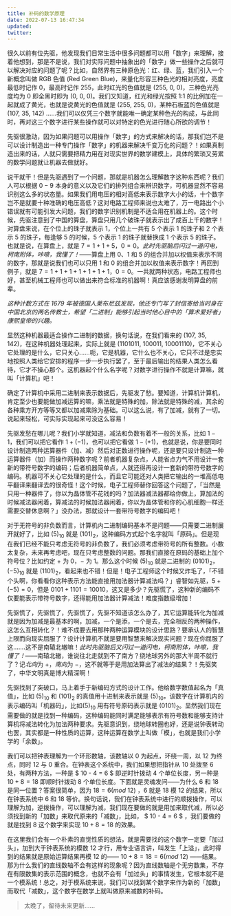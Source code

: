 ```yaml
---
title: 补码的数学原理
date: 2022-07-13 16:47:34
updated:
twitter:
---
```


很久以前有位先驱，他发现我们日常生活中很多问题都可以用「数字」来理解，接着他想到，那是不是说，我们对实际问题中抽象出的「数字」做一些操作之后就可以解决对应的问题了呢？比如，自然界有三种原色光：红、绿、蓝，我们引入一个新概念叫做 RGB 色值 (Red Green Blue)，来量化形容三种色光的相对亮度，亮度最低时记作 0，最高时记作 255，此时红光的色值就是 (255, 0, 0)，三种色光亮度均为 0 即全黑时即为 (0, 0, 0)。我们又知道，红光和绿光按照 1:1 的比例加在一起就成了黄光，也就是说黄光的色值就是 (255, 255, 0)，某种石板蓝的色值就是 (107, 35, 142) ……我们可以仅凭三个数字就能唯一确定某种色光的构成，与此同时，再对这三个数字进行某些操作就可以对特定的色光进行随心所欲的调节！

先驱很激动，因为如果问题可以用操作「数字」的方式来解决的话，那我们岂不是可以设计制造出一种专门操作「数字」的机器来解决千变万化的问题？！如果真制造出来的话，人就只需要把精力用在对现实世界的数学建模上，具体的繁琐又劳累的数学问题就让机器去做就好。

说干就干！但是先驱遇到了一个问题，那就是机器怎么理解数字这种东西呢？我们人可以根据 $0-9$ 本身的意义以及它们的排列组合来辨识数字，可机器显然不容易识别这么多的状态量。如果我们用电压的相对高低来表示数字大小的话，十个数字岂不是就要十种准确的电压高低？这对电路工程师来说也太难了，万一电路出个小错误就有可能引发大问题，我们的数字识别机制是不适合用在机器上的。这个时候，先驱注意到了中国的算盘，算盘只用几个破珠子就表示出了成百上千的数字！对算盘来说，在个位上的珠子就表示 1，个位上一共有 5 个表示 1 的珠子和 2 个表示 5 的珠子，每逢够 5 的时候，5 个表示 1 的珠子就替换成 1 个表示 5 的珠子。也就是说，在算盘上，就是 $7 =  1 + 1 + 5$，$0 = 0$。*此时先驱脑后闪过一道闪电，柯南附体，咔嚓，我懂了！*——算盘上用 0、1 和 5 的组合并加以权值来表示不同的数字，那就是说我们也可以只用 1 和 0 的组合并加以权值来表示数字！再回到例子，就是 $7 = 1 + 1 + 1 + 1 + 1 + 1 + 1$，$0 = 0$。一共就两种状态，电路工程师也好，甚至机械工程师也可以做出来符合标准的机器啊！真应该感谢发明算盘的前辈。

*这种计数方式在 1679 年被德国人莱布尼兹发现，他还专门写了封信寄给当时身在中国北京的两名传教士，希望「二进制」能够引起当时他心目中的「算术爱好者」康熙皇帝的兴趣。*

显然这种机器最适合操作二进制的数据，换句话说，在我们看来的 (107, 35, 142)，在这种机器处理起来，实际上就是 (1101011, 100011, 10001110)，它不关心它处理的是什么，它只关心……呃，它是机器，它什么也不关心，它只不过是忠实地按照人类给它安排的程序一步一步执行罢了，至于最后输出的结果人类怎么看待，它才不操心那个。这机器起个什么名字呢？对数字进行操作不就是计算嘛，就叫「计算机」吧！

确定了计算机中采用二进制来表示数据后，先驱发了愁。要知道，计算机计算机，肯定至少也要能做加减运算的嘛，乘法就是特殊的加，除法就是特殊的减，其余的各种乘方开方等等又都以加减乘除为基础。可以这么说，有了加减，就有了一切。说起来轻松，可实际实现起来可没这么容易！

先驱发愁在哪儿呢？我们小学就知道，减法和负数有着不一般的关系，比如 $1 - 1$，我们可以把它看作 $1 + (-1)$，也可以把它看做 $1 - (+1)$，也就是说，你是要同时设计制造两种运算器件（加、减）然后对正数进行操作呢，还是要只设计制造一种运算器件（加）而操作两种数字呢？前者机器复杂点，人能省点力气不用设计一套新的带符号数字的编码；后者机器简单点，人就还得再设计一套新的带符号数字的编码。机器可不关心它处理的是什么，而且它可能还对人类把它输出的一堆高低电平翻译来翻译去的很奇怪！这个时候，电子工程师替你回答这个问题了，「当然是只用一种器件了，你以为晶体管不花钱的吗？加法器减法器都给你做上，算加法的时候减法器闲着，算减法的时候加法器闲着，你以为晶体管和你的心肌细胞一样还需要交替休息啊？」没办法，那就设计一套带符号数字的编码吧！

对于无符号的非负数而言，计算机内二进制编码基本不是问题——只需要二进制展开就好了，比如 $(5)_{10}$ 就是 $(101)_2$，这种编码方式起个名字就叫「原码」。但是现在我们已经不能只考虑无符号的非负数了，我们必须考虑带符号的所有整数。小数太复杂，未来再考虑吧，现在只考虑整数的问题。那我们直接在原码的基础上加个符号位？比如约定 $+$ 为 $0$，$-$ 为 $1$。那么这个时候 $(5)_{10}$ 就是二进制的 $(0101)_2$，$(-5)_{10}$ 就是 $(1101)_2$，看起来也不错！但是！电子工程师这个时候又炸毛了，「不错个头啊，你看看你这种表示方法能直接用加法器计算减法吗？」睿智如先驱，$5 + (-5) = 0$，但是 $0101 + 1101 = 10010$，这又是多少？先驱慌了，这种新的编码不仅要能表示带符号数字，还得能用加法器计算减法！难度指数级增加！

先驱慌了，先驱慌了，先驱慌了，先驱不知道该怎么办了，其它运算能转化为加减就是因为加减是最基本的啊，加减，一个是添，一个是去，完全相反的两种操作，这怎么互相转化？！难不成要去用那种两种运算模块的设计思路？要承认人的智慧上限而向现实屈服了？设计计算机不就是要用智慧来解决现实问题？现在你屈服了这…….这不是南辕北辙嘛！*此时先驱脑后又闪过一道闪电，柯南附体，咔嚓，我懂了！*——南辕北辙，谁说往北走就到不了南方？绕地球另外的那大半周不就行了？记$北向$为 $+$，$南向$为 $-$，这不就等于是用加法算出了减法的结果？！先驱笑了，中华文明真是博大精深啊！

先驱找到了突破口，马上着手于新编码方式的设计工作。他给数字数值起名为「真值」，比如 $(5)_{10}$ 和 $(101)_2$ 的真值用十进制来表示就是 $(5)_{10}$，该数字在计算机内的表示编码叫「机器码」，比如$(5)_{10}$ 用有符号原码表示就是 $(0101)_2$。显然我们现在需要做的就是找到一种编码，这种编码能同时满足能够表示有符号数和能够支持计算机将减法转化为加法两种要求。先驱意识到，绕地球转圈也好，还是说钟表转动也罢，其实都是一种性质的运算，这种运算在数学上叫做「模」，也就是我们小学学的「余数」。

我们可以把钟表理解为一个环形数轴，该数轴以 $0$ 为起点，环绕一周，以 $12$ 为终点，同时 $12$ 与 $0$ 重合。在钟表这个系统中，我们如果想把指针从 $10$ 处拨至 $6$ 处，有两种方法，一种是 $ 10 - 4 = 6 $ 即逆时针拨动 $4$ 个单位长度，另一种是 $10 + 8 = 18$ 即顺时针拨动 $8$ 个单位长度。下面就是灵魂发问——为什么 $6$ 和 $18$ 是同一位置？答案很简单，因为 $18 = 6 (mod \ 12)$ ，$6$ 就是 $18$ 模 $12$ 的结果，所以在钟表系统中 $6$ 和 $18$ 等价。换句话说，我们在钟表系统中进行的顺拨操作，可以理解为加，逆拨操作，可以理解为减，我们现在要做的就是用加来取代减，所以必须找到新的「加数」来取代原来的「减数」，比如， $ 10 - 4 = 6 $ ，我们要做的就是找到  $8$ 这个数字来实现 $10 + 8 = 18$ 的效果。

在这里我们会有一个朴素的直觉性质的想法，就是需要找的这个数字一定要「加过头」，加到大于钟表系统的模数 $12$ 才行，用专业语言讲，叫发生「上溢」，此时得到的结果就是原始运算结果再模 $12$ 的—— $10 + 8 = 18 = 6(mod \ 12)$ ——结果。那为什么我们的直线数轴不会有这样的现象呢？因为直线数轴是个无穷数集，不存在有限数集的表示范围的概念，也就不会有「加过头」的事情发生，它根本就不是一个模系统！总之，对于模系统来说，我们可以找到某个数字来作为新的「加数」而取代「减数」，这个数字在数学上就叫做原来减数的补码。

> 太晚了，留待未来更新……
